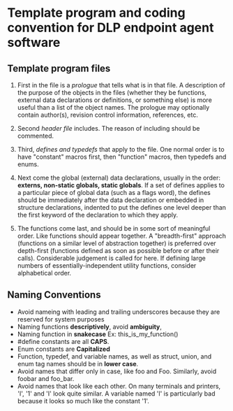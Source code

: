 # Template program and coding convention for DLP endpoint agent software

## Template program files
1. First in the file is a *prologue* that tells what is in that file. A description of the purpose of the objects in the files (whether they be functions, external data declarations or definitions, or something else) is more useful than a list of the object names. The prologue may optionally contain author(s), revision control information, references, etc.

2. Second *header file* includes. The reason of including should be commented. 

3. Third, *defines and typedefs* that apply to the file. One normal order is to have "constant" macros first, then "function" macros, then typedefs and enums.

4. Next come the global (external) data declarations, usually in the order: **externs, non-static globals, static globals**. If a set of defines applies to a particular piece of global data (such as a flags word), the defines should be immediately after the data declaration or embedded in structure declarations, indented to put the defines one level deeper than the first keyword of the declaration to which they apply.

5. The functions come last, and should be in some sort of meaningful order. Like functions should appear together. A "breadth-first" approach (functions on a similar level of abstraction together) is preferred over depth-first (functions defined as soon as possible before or after their calls). Considerable judgement is called for here. If defining large numbers of essentially-independent utility functions, consider alphabetical order.

## Naming Conventions
- Avoid nameing with leading and trailing underscores because they are reserved for system purposes
- Naming functions **descriptively**, avoid **ambiguity**, 
- Naming function in **snakecase** Ex: this_is_my_function()
- #define constants are all **CAPS**.
- Enum constants are **Capitalized**
- Function, typedef, and variable names, as well as struct, union, and enum tag names should be in **lower case**.
- Avoid names that differ only in case, like foo and Foo. Similarly, avoid foobar and foo_bar.
- Avoid names that look like each other. On many terminals and printers, 'l', '1' and 'I' look quite similar. A variable named 'l' is particularly bad because it looks so much like the constant '1'.